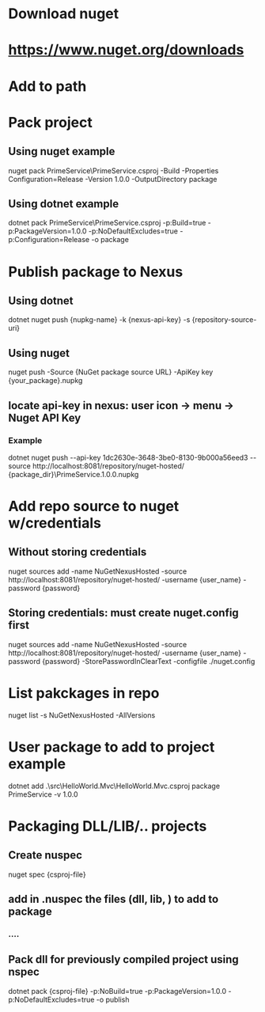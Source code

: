 # Download nuget
# https://www.nuget.org/downloads
# Add to path

# Pack project
## Using nuget example
nuget pack PrimeService\PrimeService.csproj -Build -Properties Configuration=Release -Version 1.0.0 -OutputDirectory package
## Using dotnet example
dotnet pack PrimeService\PrimeService.csproj -p:Build=true -p:PackageVersion=1.0.0 -p:NoDefaultExcludes=true -p:Configuration=Release -o package


# Publish package to Nexus
## Using dotnet
dotnet nuget push {nupkg-name} -k {nexus-api-key} -s {repository-source-uri}
## Using nuget
nuget push -Source {NuGet package source URL} -ApiKey key {your_package}.nupkg
## locate api-key in nexus: user icon -> menu -> Nuget API Key
### Example
dotnet nuget push --api-key 1dc2630e-3648-3be0-8130-9b000a56eed3 --source http://localhost:8081/repository/nuget-hosted/ {package_dir}\PrimeService.1.0.0.nupkg

# Add repo source to nuget w/credentials
## Without storing credentials
nuget sources add -name NuGetNexusHosted -source http://localhost:8081/repository/nuget-hosted/ -username {user_name} -password {password} 
## Storing credentials: must create nuget.config first
nuget sources add -name NuGetNexusHosted -source http://localhost:8081/repository/nuget-hosted/ -username {user_name} -password {password}  -StorePasswordInClearText -configfile ./nuget.config

# List pakckages in repo
nuget list -s NuGetNexusHosted -AllVersions

# User package to add to project example
dotnet add .\src\HelloWorld.Mvc\HelloWorld.Mvc.csproj package PrimeService -v 1.0.0

# Packaging DLL/LIB/.. projects
## Create nuspec
nuget spec {csproj-file}

## add in .nuspec the files (dll, lib, ) to add to package
### <package>
### ....
### <files>
### 	<file src="build\lib\main\release\*.*" target="lib\" />
### </files>
### </package> 

## Pack dll for previously compiled project using nspec
dotnet pack {csproj-file} -p:NoBuild=true -p:PackageVersion=1.0.0 -p:NoDefaultExcludes=true -o publish